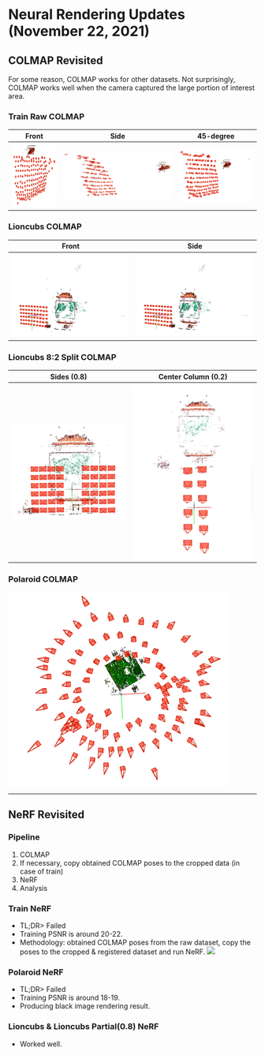 # Neural Rendering Updates (November 22, 2021)
## COLMAP Revisited
For some reason, COLMAP works for other datasets. 
Not surprisingly, COLMAP works well when the camera captured the large portion of interest area.
### Train Raw COLMAP
| Front                                                                | Side                                                         | 45-degree                                                           |
| -------------------------------------------------------------------- | ------------------------------------------------------------ | ------------------------------------------------------------------- |
| ![](../colmap_output/train_raw_rotated/train_raw_rotated_colmap.png) | ![](../colmap_output/train_raw_rotated/train_raw_colmap.png) | ![](../colmap_output/train_raw_rotated/train_fit_colmap_copied.png) |

### Lioncubs COLMAP
| Front                                              | Side                                               |
| -------------------------------------------------- | -------------------------------------------------- |
| ![](../colmap_output/lioncubs/lioncubs_colmap.png) | ![](../colmap_output/lioncubs/lioncubs_colmap.png) |

### Lioncubs 8:2 Split COLMAP
| Sides (0.8)                                                     | Center Column (0.2)                                             |
| --------------------------------------------------------------- | --------------------------------------------------------------- |
| ![](../colmap_output/lioncubs_vertical/lioncubs_vertical_8.png) | ![](../colmap_output/lioncubs_vertical/lioncubs_vertical_2.png) |

### Polaroid COLMAP
![](../colmap_output/polaroid_crop/polaroid_colmap.png)

<hr/>

## NeRF Revisited
### Pipeline
1. COLMAP
2. If necessary, copy obtained COLMAP poses to the cropped data (in case of train)
3. NeRF
4. Analysis

### Train NeRF
- TL;DR> Failed
- Training PSNR is around 20-22.
- Methodology: obtained COLMAP poses from the raw dataset, copy the poses to the cropped & registered dataset and run NeRF.
![](../nerf_output/train_fit/train_fit_1_spiral_050000_rgb.gif)

### Polaroid NeRF
- TL;DR> Failed
- Training PSNR is around 18-19.
- Producing black image rendering result.

### Lioncubs & Lioncubs Partial(0.8) NeRF
- Worked well.

